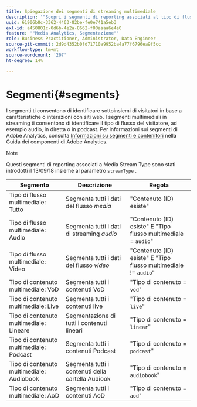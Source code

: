```yaml
---
title: Spiegazione dei segmenti di streaming multimediale
description: '"Scopri i segmenti di reporting associati al tipo di flusso multimediale, compresi Segmento, Descrizione e Regola per il tipo di flusso multimediale."'
uuid: 61906b8c-3362-4463-82be-fe0e741a5eb3
exl-id: a450801c-0d6b-4e2a-8662-f00aaaa6e4e0
feature: '"Media Analytics, Segmentazione"'
role: Business Practitioner, Administrator, Data Engineer
source-git-commit: 2d9d4352b0fd71710a9952ba4a77f6796ea9f5cc
workflow-type: tm+mt
source-wordcount: '207'
ht-degree: 14%

---
```


# Segmenti{#segments}

I segmenti ti consentono di identificare sottoinsiemi di visitatori in base a caratteristiche o interazioni con siti web. I segmenti multimediali in streaming ti consentono di identificare il tipo di flusso del visitatore, ad esempio audio, in diretta o in podcast. Per informazioni sui segmenti di Adobe Analytics, consulta [Informazioni su segmenti e contenitori](https://experienceleague.adobe.com/docs/analytics/components/segmentation/seg-overview.html?lang=en) nella Guida dei componenti di Adobe Analytics.

>[!NOTE]
>
>Questi segmenti di reporting associati a Media Stream Type sono stati introdotti il 13/09/18 insieme al parametro `streamType` .

| Segmento | Descrizione | Regola |
|---|---|---|
| Tipo di flusso multimediale: Tutto | Segmenta tutti i dati del flusso *media* | &quot;Contenuto (ID) esiste&quot; |
| Tipo di flusso multimediale: Audio | Segmenta tutti i dati di streaming *audio* | &quot;Contenuto (ID) esiste&quot; E &quot;Tipo flusso multimediale = `audio`&quot; |
| Tipo di flusso multimediale: Video | Segmenta tutti i dati del flusso *video* | &quot;Contenuto (ID) esiste&quot; E &quot;Tipo flusso multimediale != `audio`&quot; |
| Tipo di contenuto multimediale: VoD | Segmenta tutti i contenuti VoD | &quot;Tipo di contenuto = `vod`&quot; |
| Tipo di contenuto multimediale: Live | Segmenta tutti i contenuti live | &quot;Tipo di contenuto = `live`&quot; |
| Tipo di contenuto multimediale: Lineare | Segmentazione di tutti i contenuti lineari | &quot;Tipo di contenuto = `linear`&quot; |
| Tipo di contenuto multimediale: Podcast | Segmenta tutti i contenuti Podcast | &quot;Tipo di contenuto = `podcast`&quot; |
| Tipo di contenuto multimediale: Audiobook | Segmenta tutti i contenuti della cartella Audiook | &quot;Tipo di contenuto = `audiobook`&quot; |
| Tipo di contenuto multimediale: AoD | Segmenta tutti i contenuti AoD | &quot;Tipo di contenuto = `aod`&quot; |
